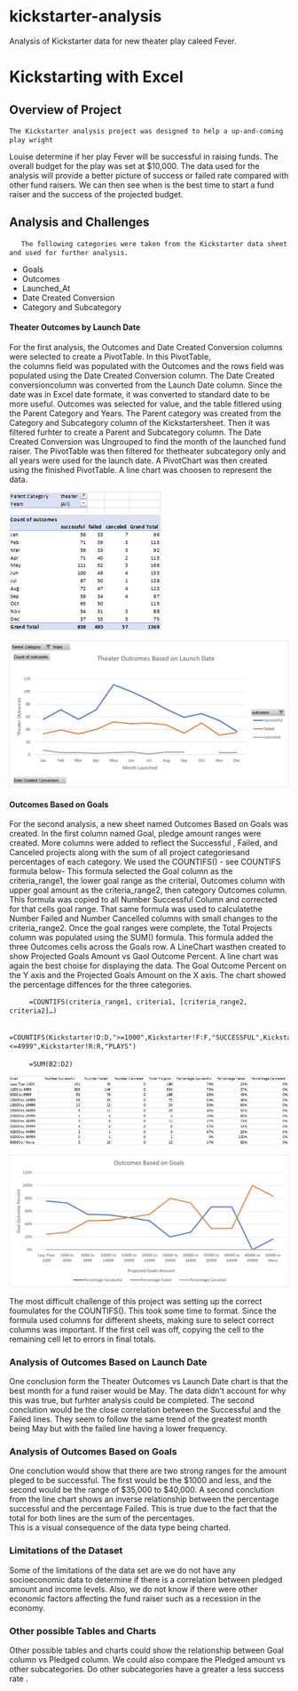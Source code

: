 # kickstarter-analysis
Analysis of Kickstarter data for new theater play caleed Fever.
# Kickstarting with Excel

## Overview of Project  
    The Kickstarter analysis project was designed to help a up-and-coming play wright 
Louise determine if her play Fever will be successful in raising funds.   The overall 
budget for the play was set at $10,000.   The data used for the analysis will provide a 
better picture of success or failed rate compared with other fund raisers.   We can then 
see when is the best time to start a fund raiser and the success of the projected budget.

## Analysis and Challenges
       The following categories were taken from the Kickstarter data sheet and used for further analysis.

* Goals
* Outcomes
* Launched_At
* Date Created Conversion
* Category and Subcategory

#### Theater Outcomes by Launch Date

For the first analysis, the Outcomes and Date Created Conversion columns were selected to create a PivotTable.   In this PivotTable,  
the columns field was populated with the Outcomes and the rows field was populated using the Date Created Conversion column. The Date 
Created conversioncolumn was converted from the Launch Date column. Since the date was in Excel date formate, it was converted to 
standard date to be more useful.   Outcomes was selected for value, and the table fitlered using the Parent Category and Years.   The 
Parent category was created from the Category and Subcategory column of the Kickstartersheet. Then it was filtered furhter to create a 
Parent and Subcategory column.    The Date Created Conversion was Ungrouped to find the month of the launched fund raiser.  The PivotTable
was then filtered for thetheater subcategory only and all years were used for the launch date.   A PivotChart was then created using the 
finished PivotTable.  A line chart was choosen to represent the data.  


![](Resources/Theater_Outcomes_PivotChart.png)

![](Resources/Theater_Outcomes_vs_Launch_Date.png)


#### Outcomes Based on Goals

For the second analysis, a new sheet named Outcomes Based on Goals was created.   In the first column named Goal, pledge amount ranges 
were created.  More columns were added to reflect the  Successful , Failed, and Canceled projects along with the sum of all project 
categoriesand percentages of each category.   We used the COUNTIFS() - see COUNTIFS formula below-  This formula selected the Goal column
as the criteria_range1, the lower goal range as the criterial, Outcomes column with upper goal amount as the criteria_range2, then category 
Outcomes column.  This formula was copied to all Number Successful Column and corrected for that cells goal range.  That same formula was 
used to calculatethe Number Failed and Number Cancelled columns with small changes to the criteria_range2.   Once the goal ranges were 
complete, the Total Projects column was populated using the SUM() formula.  This formula added the three Outcomes cells across the Goals row.
A LineChart wasthen created to show  Projected Goals Amount vs Gaol Outcome Percent.   A line chart was again the best choise for displaying
the data.  The Goal Outcome Percent on the Y axis and the Projected Goals Amount on the X axis.   The chart showed the percentage diffences 
for the three categories.


         =COUNTIFS(criteria_range1, criteria1, [criteria_range2, criteria2]…)

         =COUNTIFS(Kickstarter!D:D,">=1000",Kickstarter!F:F,"SUCCESSFUL",Kickstarter!D:D,"<=4999",Kickstarter!R:R,"PLAYS")
         
         =SUM(B2:D2)

![](Resources/OutcomeGoals.png)

![](Resources/Outcomes_vs_Goals.png)

The most difficult challenge of this project was setting up the correct foumulates for the COUNTIFS().   This took some time to format. 
Since the formula used columns for different sheets, making sure to select correct columns was important.   If the first cell was off, 
copying the cell to the remaining cell let to errors in final totals.

### Analysis of Outcomes Based on Launch Date
 One conclusion form the Theater Outcomes vs Launch Date chart is that the best month for a fund raiser would be May.   The data didn't 
 account for why this was true, but furhter analysis could be completed.  The second conclution would be the close correlation between the 
 Successful and the Failed lines.   They seem to follow the same trend of the greatest month being May but with the failed line having a 
 lower frequency.   
 

### Analysis of Outcomes Based on Goals
One conclution would show that there are two strong ranges for the amount pleged to be successful.   The first would be the $1000 and less,
and the second would be the range of $35,000 to $40,000.   A second conclution from the line chart shows an inverse relationship between the
percentage successful and the percentage Failed.   This is true due to the fact that the total for both lines are the sum of the percentages.  
This is a visual consequence of the data type being charted.  

### Limitations of the Dataset
Some of the limitations of the data set are we do not have any socioeconomic data to determine if there is a correlation between pledged amount
and income levels.   Also, we do not know if there were other economic factors affecting the fund raiser such as a recession in the economy.
### Other possible Tables and Charts
Other possible tables and charts could show the relationship between Goal column vs Pledged column.   We could also compare the Pledged amount vs
other subcategories.   Do other subcategories have a greater a less success rate .
